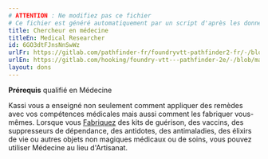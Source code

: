 ```yaml
---
# ATTENTION : Ne modifiez pas ce fichier
# Ce fichier est généré automatiquement par un script d'après les données du module Foundry VTT officiel et de sa traduction
title: Chercheur en médecine
titleEn: Medical Researcher
id: 6GO3dtFJnsNnSwWz
urlFr: https://gitlab.com/pathfinder-fr/foundryvtt-pathfinder2-fr/-/blob/master/data/feats/6GO3dtFJnsNnSwWz.htm
urlEn: https://gitlab.com/hooking/foundry-vtt---pathfinder-2e/-/blob/master/packs/data/feats.db/medical-researcher.json
layout: dons
---
```

**Prérequis** qualifié en Médecine

Kassi vous a enseigné non seulement comment appliquer des remèdes avec vos compétences médicales mais aussi comment les fabriquer vous-mêmes. Lorsque vous [Fabriquez](../actions/fabriquer.md) des kits de guérison, des vaccins, des suppresseurs de dépendance, des antidotes, des antimaladies, des élixirs de vie ou autres objets non magiques médicaux ou de soins, vous pouvez utiliser Médecine au lieu d'Artisanat.
